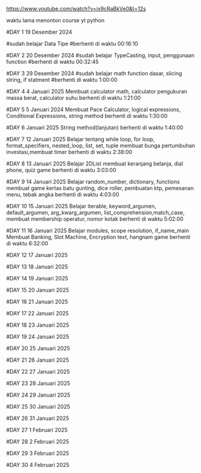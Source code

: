 https://www.youtube.com/watch?v=ix9cRaBkVe0&t=12s

waktu lama menonton course yt python

#DAY 1 19 Desember 2024

#sudah belajar Data Tipe 
#berhenti di waktu 00:16:10

#DAY 2 20 Desember 2024
#sudah belajar TypeCasting, input, penggunaan function 
#berhenti  di waktu 00:32:45

#DAY 3 29 Desember 2024
#sudah belajar math function dasar, slicing string, if statment
#berhenti di waktu 1:00:00

#DAY 4  4 Januari 2025
Membuat calculator math, calculator pengukuran massa berat, calculator suhu
berhenti di waktu 1:21:00

#DAY 5 5 Januari 2024
Membuat Pace Calculator, logical expressions, Conditional Expressions, string method
berhenti di waktu 1:30:00

#DAY 6 Januari 2025
String method(lanjutan)
berhenti di waktu 1:40:00

#DAY 7 12 Januari 2025
Belajar tentang while loop, for loop, format_specifiers, nested_loop, list, set, tuple
membuat bunga pertumbuhan investasi,membuat timer
berhenti di waktu 2:38:00

#DAY 8 13 Januari 2025
Belajar 2DList 
membuat keranjang belanja, dial phone, quiz game
berhenti di waktu 3:03:00

#DAY 9 14 Januari 2025
Belajar random_number, dictionary, functions 
membuat game kertas batu gunting, dice roller, pembuatan ktp, pemesanan menu, tebak angka
berhenti di waktu 4:03:00

#DAY 10 15 Januari 2025
Belajar iterable, keyword_argumen, default_argumen, arg_kwarg_argumen, list_comprehension,match_case,
membuat membership operatur, nomor kotak
berhenti di waktu 5:02:00

#DAY 11 16 Januari 2025
Belajar modules, scope resolution, if_name_main
Membuat Banking, Slot Machine, Encryption text, hangnam game
berhenti di waktu 6:32:00

#DAY 12 17 Januari 2025


#DAY 13 18 Januari 2025


#DAY 14 19 Januari 2025


#DAY 15 20 Januari 2025


#DAY 16 21 Januari 2025


#DAY 17 22 Januari 2025


#DAY 18 23 Januari 2025


#DAY 19 24 Januari 2025


#DAY 20 25 Januari 2025


#DAY 21 26 Januari 2025


#DAY 22 27 Januari 2025


#DAY 23 28 Januari 2025


#DAY 24 29 Januari 2025


#DAY 25 30 Januari 2025


#DAY 26 31 Januari 2025


#DAY 27 1 Februari 2025


#DAY 28 2 Februari 2025


#DAY 29 3 Februari 2025


#DAY 30 4 Februari 2025


